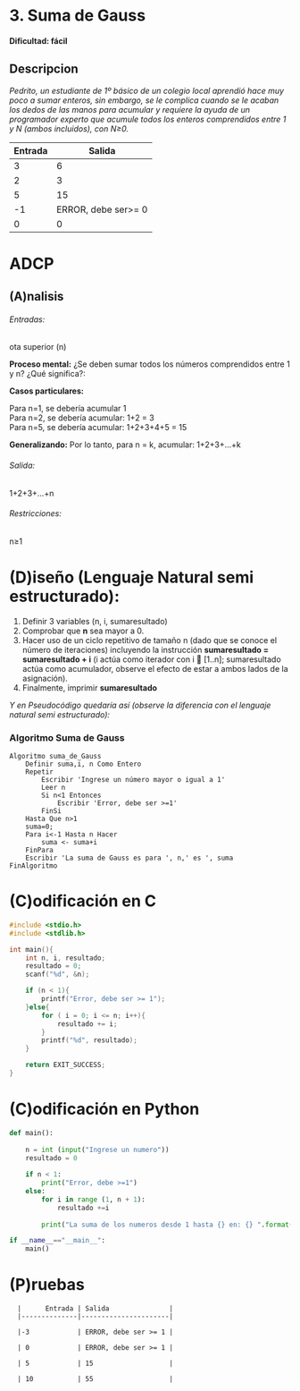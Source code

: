 # 3. Suma de Gauss 

#### Dificultad: fácil

## Descripcion
*Pedrito, un estudiante de 1º básico de un colegio local aprendió hace muy poco a sumar enteros, sin embargo, se le complica cuando se le acaban los dedos de las manos para acumular y requiere la ayuda de un programador experto que acumule todos los enteros comprendidos entre 1 y N (ambos incluidos), con N≥0.* 

| Entrada | Salida              |
|---------|---------------------|
| 3       | 6                   |
| 2       | 3                   |
| 5       | 15                  |
| -1      | ERROR, debe ser>= 0 |
| 0       | 0                   |

# ADCP

## (A)nalisis

###### Entradas:   
ota superior (n)

**Proceso mental:** 
¿Se deben sumar todos los números comprendidos entre 1 y n? ¿Qué significa?:

**Casos particulares:**

Para n=1, se debería acumular 1  
Para n=2, se debería acumular: 1+2 = 3  
Para n=5, se debería acumular: 1+2+3+4+5 = 15  

**Generalizando:**
Por lo tanto, para n = k, acumular: 1+2+3+...+k    

###### Salida: 
1+2+3+…+n

###### Restricciones: 
n≥1

# (D)iseño (Lenguaje Natural semi estructurado):

1.	Definir 3 variables (n, i, sumaresultado)
2.	Comprobar que **n** sea mayor a 0.
3.	Hacer uso de un ciclo repetitivo de  tamaño n (dado que se conoce el número de iteraciones) incluyendo la instrucción **sumaresultado = sumaresultado + i** (i actúa como iterador con i  [1..n]; sumaresultado actúa como acumulador, observe el efecto de estar a ambos lados de la asignación).
4.	Finalmente, imprimir **sumaresultado**
    
*Y en Pseudocódigo quedaría así (observe la diferencia con el lenguaje natural semi estructurado):*

### Algoritmo Suma de Gauss
```pseint
Algoritmo suma_de_Gauss
	Definir suma,i, n Como Entero
	Repetir
		Escribir 'Ingrese un número mayor o igual a 1'
		Leer n
		Si n<1 Entonces
			Escribir 'Error, debe ser >=1'
		FinSi
	Hasta Que n>1
	suma=0;
	Para i<-1 Hasta n Hacer
		suma <- suma+i
	FinPara
	Escribir 'La suma de Gauss es para ', n,' es ', suma
FinAlgoritmo
```

# (C)odificación en C
```c
#include <stdio.h>
#include <stdlib.h>

int main(){
    int n, i, resultado;
    resultado = 0;
    scanf("%d", &n);

    if (n < 1){
        printf("Error, debe ser >= 1");
    }else{
        for ( i = 0; i <= n; i++){
            resultado += i;
        }
        printf("%d", resultado);
    }

    return EXIT_SUCCESS;
}
```
# (C)odificación en Python
```py
def main():
    
    n = int (input("Ingrese un numero"))
    resultado = 0
    
    if n < 1:
        print("Error, debe >=1")
    else:
        for i in range (1, n + 1):
            resultado +=i
            
        print("La suma de los numeros desde 1 hasta {} en: {} ".format(n, resultado))

if __name__=="__main__":
    main()
```
# (P)ruebas


      |      Entrada | Salida               |
      |--------------|----------------------|
      
      |-3            | ERROR, debe ser >= 1 |
      
      | 0            | ERROR, debe ser >= 1 |
      
      | 5            | 15                   |
      
      | 10           | 55                   |


